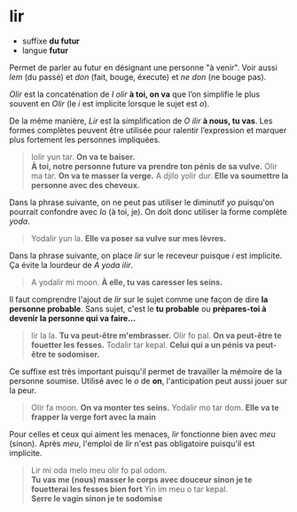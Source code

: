 # lir
- suffixe **du futur**
- langue **futur**

Permet de parler au futur en désignant une personne "à venir". Voir aussi *lem* (du passé) et *don* (fait, bouge, éxecute) et *ne don* (ne bouge pas).

*Olir* est la concaténation de *I olir* **à toi, on va** que l’on simplifie le plus souvent en *Olir* (le *i* est implicite lorsque le sujet est *o*).

De la même manière, *Lir* est la simplification de *O ilir* **à nous, tu vas**. Les formes complètes peuvent être utilisée pour ralentir l’expression et marquer plus fortement les personnes impliquées.

> Iolir yun tar. **On va te baiser.**  
>  **À toi, notre personne future va prendre ton pénis de sa vulve.**
> Olir ma tar. **On va te masser la verge.**
> A djilo yolir dur. **Elle va soumettre la personne avec des cheveux.**

Dans la phrase suivante, on ne peut pas utiliser le diminutif *yo* puisqu'on pourrait confondre avec *Io* (à toi, je). On doit donc utiliser la forme complète *yoda*.

> Yodalir yun la.    **Elle va poser sa vulve sur mes lèvres.**

Dans la phrase suivante, on place *lir* sur le receveur puisque *i* est implicite. Ça évite la lourdeur de *A yoda ilir*.

> A yodalir mi moon. **À elle, tu vas caresser les seins.**

Il faut comprendre l'ajout de *lir* sur le sujet comme une façon de dire **la personne probable**. Sans sujet, c'est le **tu probable** ou **prépares-toi à devenir la personne qui va faire...**

> lir la la.    **Tu va peut-être m'embrasser.**
> Olir fo pal.  **On va peut-être te fouetter les fesses.**
> Todalir tar kepal. **Celui qui a un pénis va peut-être te sodomiser.**

Ce suffixe est très important puisqu'il permet de travailler la mémoire de la personne soumise. Utilisé avec le *o* de **on**, l'anticipation peut aussi jouer sur la peur.

> Olir fa moon.       **On va monter tes seins.**
> Yodalir mo tar dom. **Elle va te frapper la verge fort avec la main**

Pour celles et ceux qui aiment les menaces, *lir* fonctionne bien avec *meu* (sinon). Après *meu*, l'emploi de *lir* n'est pas obligatoire puisqu'il est implicite.

> Lir mi oda melo meu olir fo pal odom.  
>   **Tu vas me (nous) masser le corps avec douceur sinon je te  
>   fouetterai les fesses bien fort**
> Yin im meu o tar kepal.  
>   **Serre le vagin sinon je te sodomise**